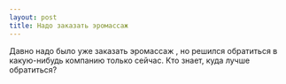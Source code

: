 ```yaml
---
layout: post 
title: Надо заказать эромассаж  
--- 
```

Давно надо было уже заказать эромассаж , но решился обратиться в какую-нибудь компанию только сейчас. Кто знает, куда лучше обратиться?